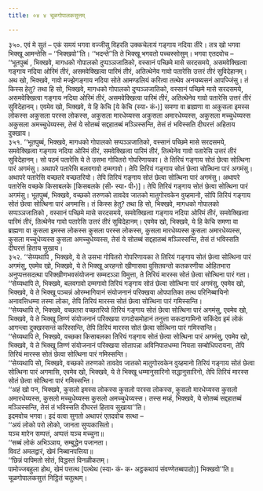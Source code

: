 ```yaml
---
title: ०४ ४ चूळगोपालकसुत्तम्

---
```


३५०. एवं मे सुतं – एकं समयं भगवा वज्जीसु विहरति उक्कचेलायं गङ्गाय नदिया तीरे। तत्र खो भगवा भिक्खू आमन्तेसि – ‘‘भिक्खवो’’ति। ‘‘भदन्ते’’ति ते भिक्खू भगवतो पच्चस्सोसुम्। भगवा एतदवोच –  
‘‘भूतपुब्बं , भिक्खवे, मागधको गोपालको दुप्पञ्ञजातिको, वस्सानं पच्छिमे मासे सरदसमये, असमवेक्खित्वा गङ्गाय नदिया ओरिमं तीरं, असमवेक्खित्वा पारिमं तीरं, अतित्थेनेव गावो पतारेसि उत्तरं तीरं सुविदेहानम्। अथ खो, भिक्खवे, गावो मज्झेगङ्गाय नदिया सोते आमण्डलियं करित्वा तत्थेव अनयब्यसनं आपज्जिंसु। तं किस्स हेतु? तथा हि सो, भिक्खवे, मागधको गोपालको दुप्पञ्ञजातिको, वस्सानं पच्छिमे मासे सरदसमये, असमवेक्खित्वा गङ्गाय नदिया ओरिमं तीरं, असमवेक्खित्वा पारिमं तीरं, अतित्थेनेव गावो पतारेसि उत्तरं तीरं सुविदेहानम्। एवमेव खो, भिक्खवे, ये हि केचि [ये केचि (स्या॰ कं॰)] समणा वा ब्राह्मणा वा अकुसला इमस्स लोकस्स अकुसला परस्स लोकस्स, अकुसला मारधेय्यस्स अकुसला अमारधेय्यस्स, अकुसला मच्चुधेय्यस्स अकुसला अमच्चुधेय्यस्स, तेसं ये सोतब्बं सद्दहातब्बं मञ्ञिस्सन्ति, तेसं तं भविस्सति दीघरत्तं अहिताय दुक्खाय।  
३५१. ‘‘भूतपुब्बं, भिक्खवे, मागधको गोपालको सप्पञ्ञजातिको, वस्सानं पच्छिमे मासे सरदसमये, समवेक्खित्वा गङ्गाय नदिया ओरिमं तीरं, समवेक्खित्वा पारिमं तीरं, तित्थेनेव गावो पतारेसि उत्तरं तीरं सुविदेहानम्। सो पठमं पतारेसि ये ते उसभा गोपितरो गोपरिणायका। ते तिरियं गङ्गाय सोतं छेत्वा सोत्थिना पारं अगमंसु। अथापरे पतारेसि बलवगावो दम्मगावो। तेपि तिरियं गङ्गाय सोतं छेत्वा सोत्थिना पारं अगमंसु। अथापरे पतारेसि वच्छतरे वच्छतरियो। तेपि तिरियं गङ्गाय सोतं छेत्वा सोत्थिना पारं अगमंसु। अथापरे पतारेसि वच्छके किसाबलके [किसबलके (सी॰ स्या॰ पी॰)]। तेपि तिरियं गङ्गाय सोतं छेत्वा सोत्थिना पारं अगमंसु। भूतपुब्बं, भिक्खवे, वच्छको तरुणको तावदेव जातको मातुगोरवकेन वुय्हमानो, सोपि तिरियं गङ्गाय सोतं छेत्वा सोत्थिना पारं अगमासि। तं किस्स हेतु? तथा हि सो, भिक्खवे, मागधको गोपालको सप्पञ्ञजातिको , वस्सानं पच्छिमे मासे सरदसमये, समवेक्खित्वा गङ्गाय नदिया ओरिमं तीरं, समवेक्खित्वा पारिमं तीरं, तित्थेनेव गावो पतारेसि उत्तरं तीरं सुविदेहानम्। एवमेव खो, भिक्खवे, ये हि केचि समणा वा ब्राह्मणा वा कुसला इमस्स लोकस्स कुसला परस्स लोकस्स, कुसला मारधेय्यस्स कुसला अमारधेय्यस्स, कुसला मच्चुधेय्यस्स कुसला अमच्चुधेय्यस्स, तेसं ये सोतब्बं सद्दहातब्बं मञ्ञिस्सन्ति, तेसं तं भविस्सति दीघरत्तं हिताय सुखाय।  
३५२. ‘‘सेय्यथापि , भिक्खवे, ये ते उसभा गोपितरो गोपरिणायका ते तिरियं गङ्गाय सोतं छेत्वा सोत्थिना पारं अगमंसु, एवमेव खो, भिक्खवे, ये ते भिक्खू अरहन्तो खीणासवा वुसितवन्तो कतकरणीया ओहितभारा अनुप्पत्तसदत्था परिक्खीणभवसंयोजना सम्मदञ्ञा विमुत्ता, ते तिरियं मारस्स सोतं छेत्वा सोत्थिना पारं गता।  
‘‘सेय्यथापि ते, भिक्खवे, बलवगावो दम्मगावो तिरियं गङ्गाय सोतं छेत्वा सोत्थिना पारं अगमंसु, एवमेव खो, भिक्खवे, ये ते भिक्खू पञ्चन्नं ओरम्भागियानं संयोजनानं परिक्खया ओपपातिका तत्थ परिनिब्बायिनो अनावत्तिधम्मा तस्मा लोका, तेपि तिरियं मारस्स सोतं छेत्वा सोत्थिना पारं गमिस्सन्ति।  
‘‘सेय्यथापि ते, भिक्खवे, वच्छतरा वच्छतरियो तिरियं गङ्गाय सोतं छेत्वा सोत्थिना पारं अगमंसु, एवमेव खो, भिक्खवे, ये ते भिक्खू तिण्णं संयोजनानं परिक्खया रागदोसमोहानं तनुत्ता सकदागामिनो सकिंदेव इमं लोकं आगन्त्वा दुक्खस्सन्तं करिस्सन्ति, तेपि तिरियं मारस्स सोतं छेत्वा सोत्थिना पारं गमिस्सन्ति।  
‘‘सेय्यथापि ते, भिक्खवे, वच्छका किसाबलका तिरियं गङ्गाय सोतं छेत्वा सोत्थिना पारं अगमंसु, एवमेव खो, भिक्खवे, ये ते भिक्खू तिण्णं संयोजनानं परिक्खया सोतापन्ना अविनिपातधम्मा नियता सम्बोधिपरायना, तेपि तिरियं मारस्स सोतं छेत्वा सोत्थिना पारं गमिस्सन्ति।  
‘‘सेय्यथापि सो, भिक्खवे, वच्छको तरुणको तावदेव जातको मातुगोरवकेन वुय्हमानो तिरियं गङ्गाय सोतं छेत्वा सोत्थिना पारं अगमासि, एवमेव खो, भिक्खवे, ये ते भिक्खू धम्मानुसारिनो सद्धानुसारिनो, तेपि तिरियं मारस्स सोतं छेत्वा सोत्थिना पारं गमिस्सन्ति।  
‘‘अहं खो पन, भिक्खवे, कुसलो इमस्स लोकस्स कुसलो परस्स लोकस्स, कुसलो मारधेय्यस्स कुसलो अमारधेय्यस्स, कुसलो मच्चुधेय्यस्स कुसलो अमच्चुधेय्यस्स। तस्स मय्हं, भिक्खवे, ये सोतब्बं सद्दहातब्बं मञ्ञिस्सन्ति, तेसं तं भविस्सति दीघरत्तं हिताय सुखाया’’ति।  
इदमवोच भगवा। इदं वत्वा सुगतो अथापरं एतदवोच सत्था –  
‘‘अयं लोको परो लोको, जानता सुप्पकासितो।  
यञ्च मारेन सम्पत्तं, अप्पत्तं यञ्च मच्चुना॥  
‘‘सब्बं लोकं अभिञ्ञाय, सम्बुद्धेन पजानता।  
विवटं अमतद्वारं, खेमं निब्बानपत्तिया॥  
‘‘छिन्नं पापिमतो सोतं, विद्धस्तं विनळीकतम्।  
पामोज्जबहुला होथ, खेमं पत्तत्थ [पत्थेथ (स्या॰ कं॰ क॰ अट्ठकथायं संवण्णेतब्बपाठो)] भिक्खवो’’ति॥  
चूळगोपालकसुत्तं निट्ठितं चतुत्थम्।  

